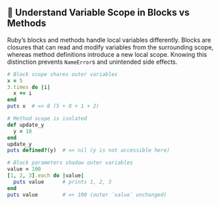 ## 🔐 Understand Variable Scope in Blocks vs Methods

Ruby’s blocks and methods handle local variables differently. Blocks are closures that can read and modify variables from the surrounding scope, whereas method definitions introduce a new local scope. Knowing this distinction prevents `NameError`s and unintended side effects.

```ruby
# Block scope shares outer variables
x = 5
3.times do |i|
  x += i
end
puts x  # => 8 (5 + 0 + 1 + 2)

# Method scope is isolated
def update_y
  y = 10
end
update_y
puts defined?(y)  # => nil (y is not accessible here)

# Block parameters shadow outer variables
value = 100
[1, 2, 3].each do |value|
  puts value      # prints 1, 2, 3
end
puts value        # => 100 (outer `value` unchanged)
```